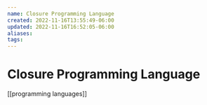 ```yaml
---
name: Closure Programming Language
created: 2022-11-16T13:55:49-06:00
updated: 2022-11-16T16:52:05-06:00
aliases: 
tags: 
---
```

# Closure Programming Language

[[programming languages]]
